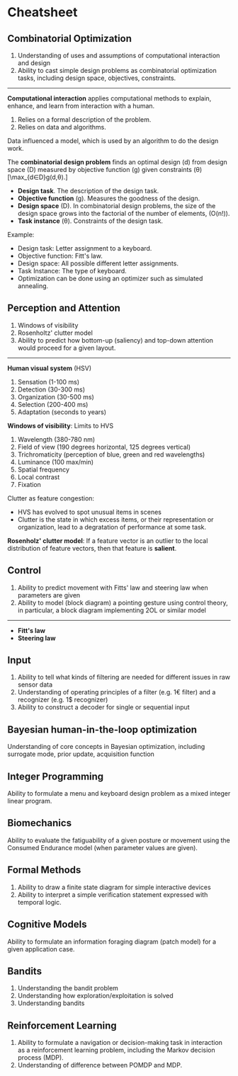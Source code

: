 # Cheatsheet
## Combinatorial Optimization
1) Understanding of uses and assumptions of computational interaction and design
2) Ability to cast simple design problems as combinatorial optimization tasks, including design space, objectives, constraints.

---

**Computational interaction** applies computational methods to explain, enhance, and learn from interaction with a human.

1) Relies on a formal description of the problem.
2) Relies on data and algorithms.

Data influenced a model, which is used by an algorithm to do the design work.

The **combinatorial design problem** finds an optimal design \(d\) from design space \(D\) measured by objective function \(g\) given constraints \(θ\) \[\max_{d∈D}g(d,θ).\]

* **Design task**. The description of the design task.
* **Objective function** \(g\). Measures the goodness of the design.
* **Design space** \(D\). In combinatorial design problems, the size of the design space grows into the factorial of the number of elements, \(O(n!)\).
* **Task instance** \(θ\). Constraints of the design task.

Example:

* Design task: Letter assignment to a keyboard.
* Objective function: Fitt's law.
* Design space: All possible different letter assignments.
* Task Instance: The type of keyboard.
* Optimization can be done using an optimizer such as simulated annealing.


## Perception and Attention
1) Windows of visibility
2) Rosenholtz' clutter model
3) Ability to predict how bottom-up (saliency) and top-down attention would proceed for a given layout.

---

**Human visual system** (HSV)

1) Sensation (1-100 ms)
2) Detection (30-300 ms)
3) Organization (30-500 ms)
4) Selection (200-400 ms)
5) Adaptation (seconds to years)

**Windows of visibility**: Limits to HVS

1) Wavelength (380-780 nm)
2) Field of view (190 degrees horizontal, 125 degrees vertical)
3) Trichromaticity (perception of blue, green and red wavelengths)
4) Luminance (100 max/min)
5) Spatial frequency
6) Local contrast
7) Fixation

Clutter as feature congestion:

* HVS has evolved to spot unusual items in scenes
* Clutter is the state in which excess items, or their representation or organization, lead to a degratation of performance at some task.

**Rosenholz' clutter model**: If a feature vector is an outlier to the local distribution of feature vectors, then that feature is **salient**.


## Control
1) Ability to predict movement with Fitts' law and steering law when parameters are given
2) Ability to model (block diagram) a pointing gesture using control theory, in particular, a block diagram implementing 2OL or similar model

---

* **Fitt's law**
* **Steering law**


## Input
1) Ability to tell what kinds of filtering are needed for different issues in raw sensor data
2) Understanding of operating principles of a filter (e.g. 1€ filter) and a recognizer (e.g. 1$ recognizer)
3) Ability to construct a decoder for single or sequential input


## Bayesian human-in-the-loop optimization
Understanding of core concepts in Bayesian optimization, including surrogate mode, prior update, acquisition function


## Integer Programming
Ability to formulate a menu and keyboard design problem as a mixed integer linear program.


## Biomechanics
Ability to evaluate the fatiguability of a given posture or movement using the Consumed Endurance model (when parameter values are given).


## Formal Methods
1) Ability to  draw a finite state diagram for simple interactive devices
2) Ability to interpret a simple verification statement expressed with temporal logic.


## Cognitive Models
Ability to formulate an information foraging diagram (patch model) for a given application case.


## Bandits
1) Understanding the bandit problem
2) Understanding how exploration/exploitation is solved
3) Understanding  bandits


## Reinforcement Learning
1) Ability to formulate a navigation or decision-making task in interaction as a reinforcement learning problem, including the Markov decision process (MDP).
2) Understanding of difference between POMDP and MDP.
